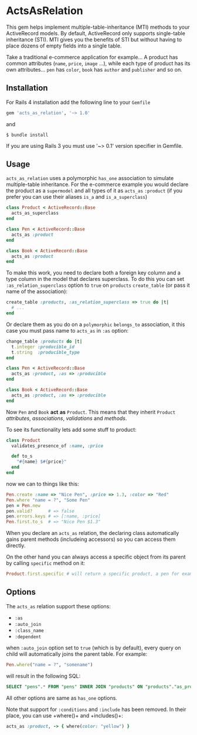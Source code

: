# ActsAsRelation
This gem helps implement multiple-table-inheritance (MTI) methods to your ActiveRecord models.
By default, ActiveRecord only supports single-table inheritance (STI).
MTI gives you the benefits of STI but without having to place dozens of empty fields into a single table.

Take a traditional e-commerce application for example... 
A product has common attributes (`name`, `price`, `image` ...), 
while each type of product has its own attributes...
`pen` has `color`, `book` has `author` and `publisher` and so on.

## Installation
For Rails 4 installation add the following line to your `Gemfile`

```ruby
gem 'acts_as_relation', '~> 1.0'
```

and

```shell
$ bundle install
```


If you are using Rails 3 you must use '~> 0.1' version specifier in Gemfile.

## Usage
`acts_as_relation` uses a polymorphic `has_one`
association to simulate multiple-table inheritance. 
For the e-commerce example you would declare the product as a `supermodel` and all types of it as `acts_as` `:product`
(if you prefer you can use their aliases `is_a` and `is_a_superclass`)

```ruby
class Product < ActiveRecord::Base
  acts_as_superclass
end

class Pen < ActiveRecord::Base
  acts_as :product
end

class Book < ActiveRecord::Base
  acts_as :product
end
```

To make this work, you need to declare both a foreign key column and a type column
in the model that declares superclass. To do this you can set `:as_relation_superclass`
option to `true` on `products` `create_table` (or pass it name of the association):

```ruby
create_table :products, :as_relation_superclass => true do |t|
  # ...
end
```

Or declare them as you do on a `polymorphic` `belongs_to` association, it this case
you must pass name to `acts_as` in `:as` option:

```ruby
change_table :products do |t|
  t.integer :producible_id
  t.string  :producible_type
end

class Pen < ActiveRecord::Base
  acts_as :product, :as => :producible
end

class Book < ActiveRecord::Base
  acts_as :product, :as => :producible
end
```

Now `Pen` and `Book` **act** **as** `Product`. This means that they inherit `Product`
_attributes_, _associations_, _validations_ and _methods_.

To see its functionality lets add some stuff to product:

```ruby
class Product
  validates_presence_of :name, :price

  def to_s
    "#{name} $#{price}"
  end
end
```

now we can to things like this:

```ruby
Pen.create :name => "Nice Pen", :price => 1.3, :color => "Red"
Pen.where "name = ?", "Some Pen"
pen = Pen.new
pen.valid?      # => false
pen.errors.keys # => [:name, :price]
Pen.first.to_s  # => "Nice Pen $1.3"
```

When you declare an `acts_as` relation, the declaring class automatically gains parent
methods (includeing accessors) so you can access them directly.

On the other hand you can always access a specific object from its parent by calling `specific` method on it:

```ruby
Product.first.specific # will return a specific product, a pen for example
```

## Options
The `acts_as` relation support these options:

* `:as`
* `:auto_join`
* `:class_name`
* `:dependent`

when `:auto_join` option set to `true` (which is by default), every query on child
will automatically joins the parent table. For example:

```ruby
Pen.where("name = ?", "somename")
```

will result in the following SQL:

```sql
SELECT "pens".* FROM "pens" INNER JOIN "products" ON "products"."as_product_id" = "pens"."id" AND "products"."as_product_type" = 'Pen' WHERE (name = 'somename')
```

All other options are same as `has_one` options.

Note that support for `:conditions` and `:include` has been removed. In their place, you can use
+where()+ and +includes()+:

```ruby
acts_as :product, -> { where(color: "yellow") }
```

